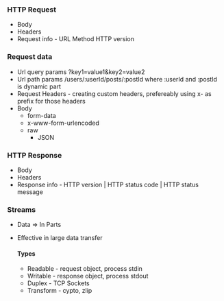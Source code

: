 ### HTTP Request
- Body
- Headers
- Request info - URL Method HTTP version

### Request data
- Url query params ?key1=value1&key2=value2
- Url path params /users/:userId/posts/:postId where :userId and :postId is dynamic part
- Request Headers - creating custom headers, prefereably using x- as prefix for those headers
- Body
    - form-data
    - x-www-form-urlencoded
    - raw
        - JSON

### HTTP Response
- Body
- Headers
- Response info - HTTP version | HTTP status code | HTTP status message

### Streams
- Data => In Parts
- Effective in large data transfer

    #### Types
    - Readable - request object, process stdin
    - Writable - response object, process stdout
    - Duplex - TCP Sockets
    - Transform - cypto, zlip